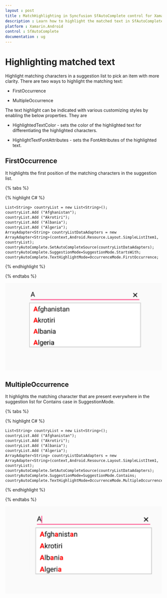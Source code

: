 ```yaml
---
layout : post
title : MatchHighlighting in Syncfusion SfAutoComplete control for Xamarin.Android
description : Learn how to highlight the matched text in SfAutoComplete
platform : Xamarin.Android
control : SfAutoComplete
documentation : ug
---
```


# Highlighting matched text

Highlight matching characters in a suggestion list to pick an item with more clarity. There are two ways to highlight the matching text:


* FirstOccurrence

* MultipleOccurrence

The text highlight can be indicated with various customizing styles by enabling the below properties. They are

* HighlightedTextColor -  sets the color of the highlighted text for differentiating the highlighted characters.

* HighlightTextFontAttributes - sets the FontAttributes of the highlighted text.

## FirstOccurrence

It highlights the first position of the matching characters in the suggestion list.

{% tabs %}

{% highlight C# %}
	
	List<String> countryList = new List<String>(); 
	countryList.Add ("Afghanistan");
	countryList.Add ("Akrotiri");
	countryList.Add ("Albania");
	countryList.Add ("Algeria");
	ArrayAdapter<String> countryListDataAdapters = new ArrayAdapter<String>(context,Android.Resource.Layout.SimpleListItem1, countryList);
	countryAutoComplete.SetAutoCompleteSource(countryListDataAdapters);
	countryAutoComplete.SuggestionMode=SuggestionMode.StartsWith;
	countryAutoComplete.TextHighlightMode=OccurrenceMode.FirstOccurrence;
	 
{% endhighlight %}

{% endtabs %}
	
![](images/FirstOccurrence.png)

## MultipleOccurrence

It highlights the matching character that are present everywhere in the suggestion list for Contains case in SuggestionMode.

{% tabs %}

{% highlight C# %}
	
	List<String> countryList = new List<String>(); 
	countryList.Add ("Afghanistan");
	countryList.Add ("Akrotiri");
	countryList.Add ("Albania");
	countryList.Add ("Algeria");
	ArrayAdapter<String> countryListDataAdapters = new ArrayAdapter<String>(context,Android.Resource.Layout.SimpleListItem1, countryList);
	countryAutoComplete.SetAutoCompleteSource(countryListDataAdapters);
	countryAutoComplete.SuggestionMode=SuggestionMode.Contains;
	countryAutoComplete.TextHighlightMode=OccurrenceMode.MultipleOccurrence;
	 
{% endhighlight %}

{% endtabs %}
	
![](images/MultipleOccurrence.png)



